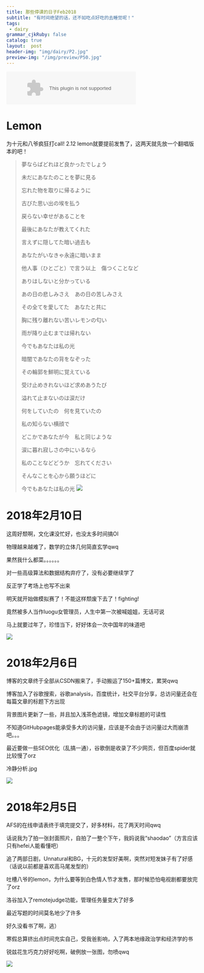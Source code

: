 ```yaml
---
title: 那些停课的日子Feb2018
subtitle: "有时间绝望的话，还不如吃点好吃的去睡觉呢！"
tags: 
 - dairy
grammar_cjkRuby: false
catalog: true
layout:  post
header-img: "img/dairy/P2.jpg"
preview-img: "/img/preview/P50.jpg"
---
```


<embed src="//music.163.com/style/swf/widget.swf?sid=1367974253&type=3&auto=1&width=320&height=66" width="340" height="86"  allowNetworking="all">

# Lemon

为十元和八爷疯狂打call! 2.12 lemon就要提前发售了，这两天就先放一个翻唱版本的吧！

>夢ならばどれほど良かったでしょう
>
>未だにあなたのことを夢に見る
>
>忘れた物を取りに帰るように
>
>古びた思い出の埃を払う
>
>戻らない幸せがあることを
>
>最後にあなたが教えてくれた
>
>言えずに隠してた暗い過去も
>
>あなたがいなきゃ永遠に暗いまま
>
>他人事（ひとごと）で言う以上　傷つくことなど
>
>ありはしないと分かっている
>
>あの日の悲しみさえ　あの日の苦しみさえ
>
>その全てを愛してた　あなたと共に
>
>胸に残り離れない苦いレモンの匂い
>
>雨が降り止むまでは帰れない
>
>今でもあなたは私の光
>
>暗闇であなたの背をなぞった
>
>その輪郭を鮮明に覚えている
>
>受け止めきれないほど求めあうたび
>
>溢れて止まないのは涙だけ
>
>何をしていたの　何を見ていたの
>
>私の知らない横顔で
>
>どこかであなたが今　私と同じような
>
>涙に暮れ寂しさの中にいるなら
>
>私のことなどどうか　忘れてください
>
>そんなことを心から願うほどに
>
>今でもあなたは私の光
>![](https://s1.ax1x.com/2018/02/10/9G1Ptx.jpg)

# 2018年2月10日

这周好颓啊，文化课没忙好，也没太多时间搞OI

物理越来越难了，数学的立体几何简直玄学qwq

果然我什么都菜。。。。。。

对一些高级算法和数据结构弃疗了，没有必要继续学了

反正学了考场上也写不出来

明天就开始做模拟赛了！不能这样颓废下去了！fighting!

竟然被多人当作luogu女管理员，人生中第一次被喊姐姐，无话可说

马上就要过年了，珍惜当下，好好体会一次中国年的味道吧

![](https://s1.ax1x.com/2018/02/10/9G1ih6.jpg)

# 2018年2月6日

博客的文章终于全部从CSDN搬来了，手动搬运了150+篇博文，累哭qwq

博客加入了谷歌搜索，谷歌analysis，百度统计，社交平台分享，总访问量还会在每篇文章的标题下方出现

背景图片更新了一些，并且加入浅茶色滤镜，增加文章标题的可读性

不知道GitHubpages能承受多大的访问量，应该是不会由于访问量过大而崩溃吧。。。

最近要做一些SEO优化（乱搞一通），谷歌倒是收录了不少网页，但百度spider就比较慢了orz

冷静分析.jpg

![](https://s1.ax1x.com/2018/02/06/9l9W01.png)


# 2018年2月5日

AFS的在线申请表终于填完提交了，好多材料，花了两天时间qwq

话说我为了拍一张封面照片，自拍了一整个下午，我妈说我“shaodao”（方言应该只有hefei人能看懂吧）

追了两部日剧，Unnatural和BG，十元的发型好美啊，突然对短发妹子有了好感（话说以前都是喜欢高马尾发型的）

吐槽八爷的lemon，为什么要等到白色情人节才发售，那时候恐怕电视剧都要放完了orz

洛谷加入了remotejudge功能，管理任务量变大了好多

最近写题的时间莫名地少了许多

好久没看书了啊，逃）

寒假总算挤出点时间充实自己，受我爸影响，入了两本地缘政治学和经济学的书

锐兹花生巧克力好好吃啊，破例放一张图，勿喷qwq

![](https://s1.ax1x.com/2018/02/05/9Kwk40.jpg)
